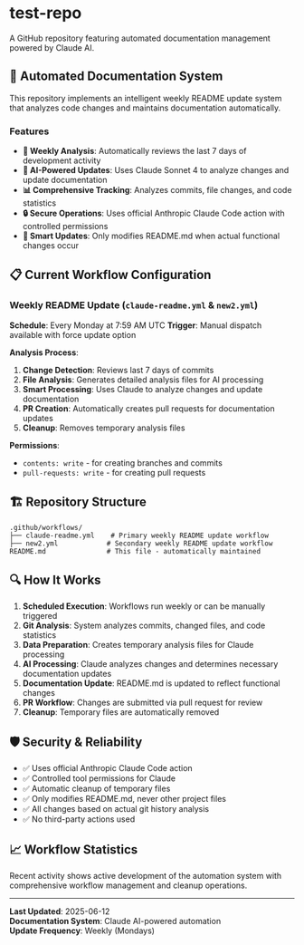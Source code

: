 # test-repo

A GitHub repository featuring automated documentation management powered by Claude AI.

## 🤖 Automated Documentation System

This repository implements an intelligent weekly README update system that analyzes code changes and maintains documentation automatically.

### Features

- **🔄 Weekly Analysis**: Automatically reviews the last 7 days of development activity
- **🧠 AI-Powered Updates**: Uses Claude Sonnet 4 to analyze changes and update documentation
- **📊 Comprehensive Tracking**: Analyzes commits, file changes, and code statistics
- **🔒 Secure Operations**: Uses official Anthropic Claude Code action with controlled permissions
- **🎯 Smart Updates**: Only modifies README.md when actual functional changes occur

## 📋 Current Workflow Configuration

### Weekly README Update (`claude-readme.yml` & `new2.yml`)

**Schedule**: Every Monday at 7:59 AM UTC
**Trigger**: Manual dispatch available with force update option

**Analysis Process**:
1. **Change Detection**: Reviews last 7 days of commits
2. **File Analysis**: Generates detailed analysis files for AI processing
3. **Smart Processing**: Uses Claude to analyze changes and update documentation
4. **PR Creation**: Automatically creates pull requests for documentation updates
5. **Cleanup**: Removes temporary analysis files

**Permissions**: 
- `contents: write` - for creating branches and commits
- `pull-requests: write` - for creating pull requests

## 🏗️ Repository Structure

```
.github/workflows/
├── claude-readme.yml    # Primary weekly README update workflow
├── new2.yml            # Secondary weekly README update workflow
README.md               # This file - automatically maintained
```

## 🔍 How It Works

1. **Scheduled Execution**: Workflows run weekly or can be manually triggered
2. **Git Analysis**: System analyzes commits, changed files, and code statistics
3. **Data Preparation**: Creates temporary analysis files for Claude processing
4. **AI Processing**: Claude analyzes changes and determines necessary documentation updates
5. **Documentation Update**: README.md is updated to reflect functional changes
6. **PR Workflow**: Changes are submitted via pull request for review
7. **Cleanup**: Temporary files are automatically removed

## 🛡️ Security & Reliability

- ✅ Uses official Anthropic Claude Code action
- ✅ Controlled tool permissions for Claude
- ✅ Automatic cleanup of temporary files
- ✅ Only modifies README.md, never other project files
- ✅ All changes based on actual git history analysis
- ✅ No third-party actions used

## 📈 Workflow Statistics

Recent activity shows active development of the automation system with comprehensive workflow management and cleanup operations.

---

**Last Updated**: 2025-06-12  
**Documentation System**: Claude AI-powered automation  
**Update Frequency**: Weekly (Mondays)